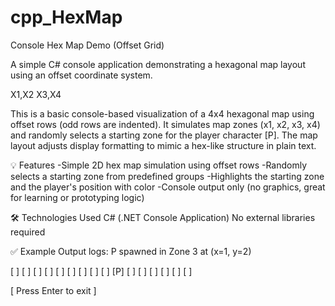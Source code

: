 # cpp_HexMap
Console Hex Map Demo (Offset Grid)

A simple C# console application demonstrating a hexagonal map layout using an offset coordinate system.

X1,X2
X3,X4

This is a basic console-based visualization of a 4x4 hexagonal map using offset rows (odd rows are indented).
It simulates map zones (x1, x2, x3, x4) and randomly selects a starting zone for the player character [P].
The map layout adjusts display formatting to mimic a hex-like structure in plain text.


💡 Features
-Simple 2D hex map simulation using offset rows
-Randomly selects a starting zone from predefined groups
-Highlights the starting zone and the player's position with color
-Console output only (no graphics, great for learning or prototyping logic)

🛠 Technologies Used
C# (.NET Console Application)
No external libraries required

✅ Example Output
logs: P spawned in Zone 3 at (x=1, y=2)

[ ] [ ] [ ] [ ] 
  [ ] [ ] [ ] [ ] 
[ ] [P] [ ] [ ] 
  [ ] [ ] [ ] [ ] 

[ Press Enter to exit ]
